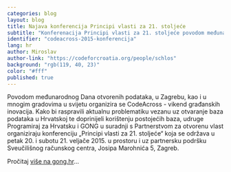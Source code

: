 ```yaml
---
categories: blog
layout: blog
title: Najava konferencija Principi vlasti za 21. stoljeće
subtitle: "Konferenacija Principi vlasti za 21. stoljeće povodom međunarodnog Dana otvorenih podataka i vikenda građanskih inovacija"
identifier: "codeacross-2015-konferencija"
lang: hr
author: Miroslav
author-link: "https://codeforcroatia.org/people/schlos"
background: "rgb(119, 40, 23)"
color: "#fff"
published: true
---
```


Povodom međunarodnog Dana otvorenih podataka, u Zagrebu, kao i u mnogim gradovima u svijetu organizira se CodeAcross - vikend građanskih inovacija. Kako bi raspravili aktualnu problematiku vezanu uz otvaranje baza podataka u Hrvatskoj te doprinijeli korištenju postojećih baza, udruge Programiraj za Hrvatsku i GONG u suradnji s Partnerstvom za otvorenu vlast organiziraju konferenciju „Principi vlasti za 21. stoljeće“ koja se održava u petak 20. i subotu 21. veljače 2015. u prostoru i uz partnersku podršku Sveučilišnog računskog centra, Josipa Marohnića 5, Zagreb.

Pročitaj [više na gong.hr](https://www.gong.hr/hr/dobra-vladavina/pristup-informacijama/principi-vlasti-za-21-stoljece/)...
